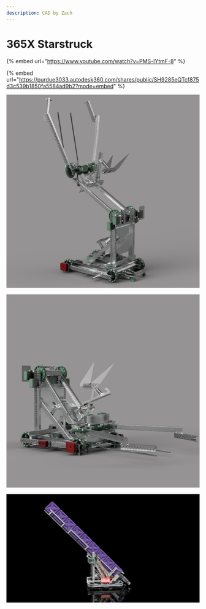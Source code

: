 ```yaml
---
description: CAD by Zach
---
```


# 365X Starstruck

{% embed url="https://www.youtube.com/watch?v=PMS-lYtmF-8" %}

{% embed url="https://purdue3033.autodesk360.com/shares/public/SH9285eQTcf875d3c539b1850fa5584ad9b2?mode=embed" %}

![CAD by Zach(929u), Renders by Zach(929u)](<../../.gitbook/assets/Render 1.png>)

![CAD by Zach(929u), Renders by Zach(929u)](<../../.gitbook/assets/Render 2.png>)

![CAD by Zach(929u), Renders by Zach(929u)](<../../.gitbook/assets/Render 3.PNG>)

